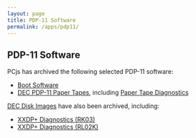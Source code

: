 ```yaml
---
layout: page
title: PDP-11 Software
permalink: /apps/pdp11/
---
```


PDP-11 Software
---------------

PCjs has archived the following selected PDP-11 software:

- [Boot Software](boot/)
- [DEC PDP-11 Paper Tapes](tapes/), including [Paper Tape Diagnostics](tapes/diags/)

[DEC Disk Images](/disks/dec/) have also been archived, including:

- [XXDP+ Diagnostics (RK03)](/disks/dec/rk03/xxdp/)
- [XXDP+ Diagnostics (RL02K)](/disks/dec/rl02k/xxdp/)
